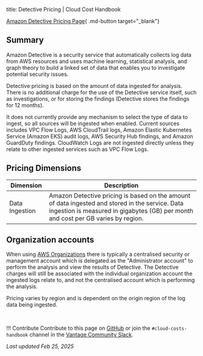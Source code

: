 title: Detective Pricing | Cloud Cost Handbook

[Amazon Detective Pricing Page](https://aws.amazon.com/detective/pricing){ .md-button target="_blank"}

## Summary

Amazon Detective is a security service that automatically collects log data from AWS resources and uses machine learning, statistical analysis, and graph theory to build a linked set of data that enables you to investigate potential security issues.

Detective pricing is based on the amount of data ingested for analysis. There is no additional charge for the use of the Detective service itself, such as investigations, or for storing the findings (Detective stores the findings for 12 months).

It does not currently provide any mechanism to select the type of data to ingest, so all sources will be ingested when enabled. Current sources includes VPC Flow Logs, AWS CloudTrail logs, Amazon Elastic Kubernetes Service (Amazon EKS) audit logs, AWS Security Hub findings, and Amazon GuardDuty findings. CloudWatch Logs are not ingested directly unless they relate to other ingested services such as VPC Flow Logs.

## Pricing Dimensions

|Dimension|Description|
|----|----|
|Data Ingestion|Amazon Detective pricing is based on the amount of data ingested and stored in the service. Data ingestion is measured in gigabytes (GB) per month and cost per GB varies by region.|

## Organization accounts

When using [AWS Organizations](https://aws.amazon.com/organizations/) there is typically a centralised security or management account which is delegated as the "Administrator account" to perform the analysis and view the results of Detective. The Detective charges will still be associated with the individual organization account the ingested logs relate to, and not the centralised account which is performing the analysis.

Pricing varies by region and is dependent on the origin region of the log data being ingested.

<br />

!!! Contribute
    Contribute to this page on [GitHub](https://github.com/vantage-sh/handbook) or join the `#cloud-costs-handbook` channel in the [Vantage Community Slack](https://vantage.sh/slack).

_Last updated Feb 25, 2025_
